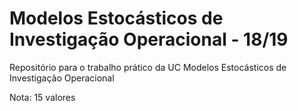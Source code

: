 # Modelos Estocásticos de Investigação Operacional - 18/19
Repositório para o trabalho prático da UC Modelos Estocásticos de Investigação Operacional

Nota: 15 valores
